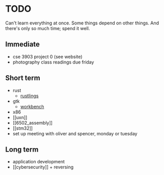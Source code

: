 # TODO

Can't learn everything at once. Some things depend on other things. And there's only so much time; spend it well.

## Immediate
- cse 3903 project 0 (see website)
- photography class readings due friday

## Short term
- rust
    - [rustlings](https://github.com/rust-lang/rustlings)
- gtk
    - [workbench](https://github.com/sonnyp/Workbench)
- x86
- [[uxn]]
- [[6502_assembly]]
- [[stm32]]
- set up meeting with oliver and spencer, monday or tuesday

## Long term
- application development
- [[cybersecurity]] + reversing
